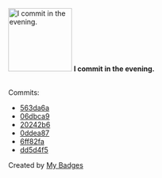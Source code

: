 <img src="https://my-badges.github.io/my-badges/evening-commits.png" alt="I commit in the evening." title="I commit in the evening." width="128">
<strong>I commit in the evening.</strong>
<br><br>

Commits:

- <a href="https://github.com/ksysoev/mcp-code-tools/commit/563da6a9ffb3ce99faabba31414b7d34e7c15f50">563da6a</a>
- <a href="https://github.com/ksysoev/mcp-code-tools/commit/06dbca9bde51c00aa4ec4fe1a0e903f4cc4c631f">06dbca9</a>
- <a href="https://github.com/ksysoev/deriv-teletrader/commit/20242b638735e4b9b9fa1aa4f72446ce12506e5e">20242b6</a>
- <a href="https://github.com/ksysoev/deriv-teletrader/commit/0ddea8749cb9a3823623c1b3bbb744f2b5a1c64e">0ddea87</a>
- <a href="https://github.com/ksysoev/deriv-teletrader/commit/6ff82fab927af019e73ac7704b0f1b9c1691a0e7">6ff82fa</a>
- <a href="https://github.com/ksysoev/deriv-teletrader/commit/dd5d4f54635b248d6b9132925906b09e7a1f6443">dd5d4f5</a>


Created by <a href="https://github.com/my-badges/my-badges">My Badges</a>